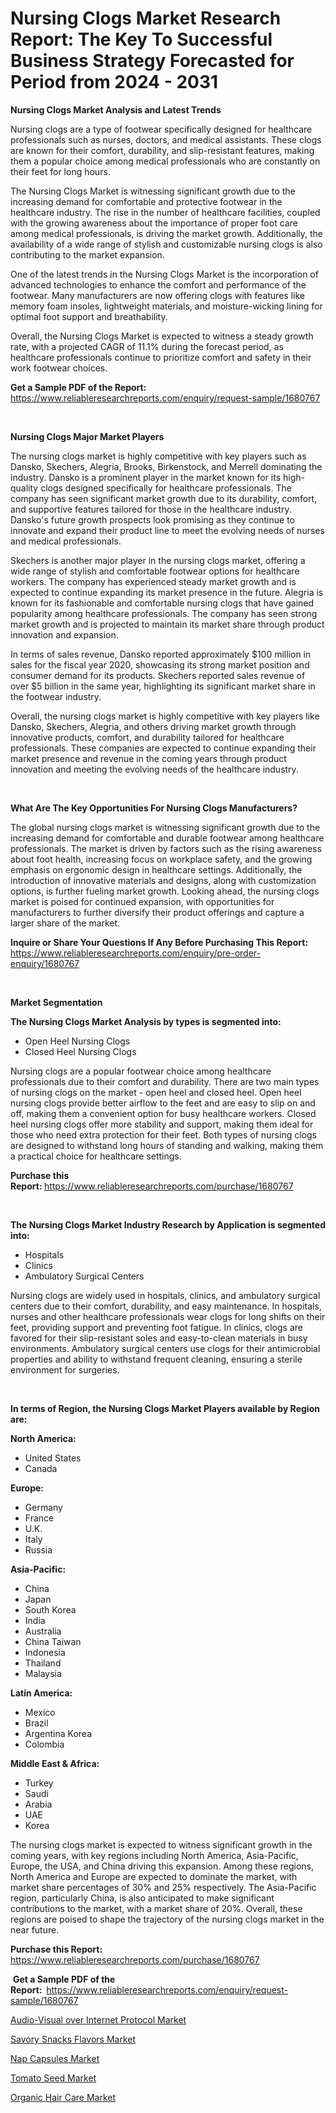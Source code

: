 <p><h1>Nursing Clogs Market Research Report: The Key To Successful Business Strategy Forecasted for Period from 2024 - 2031</h1></p><p><strong>Nursing Clogs Market Analysis and Latest Trends</strong></p>
<p><p>Nursing clogs are a type of footwear specifically designed for healthcare professionals such as nurses, doctors, and medical assistants. These clogs are known for their comfort, durability, and slip-resistant features, making them a popular choice among medical professionals who are constantly on their feet for long hours.</p><p>The Nursing Clogs Market is witnessing significant growth due to the increasing demand for comfortable and protective footwear in the healthcare industry. The rise in the number of healthcare facilities, coupled with the growing awareness about the importance of proper foot care among medical professionals, is driving the market growth. Additionally, the availability of a wide range of stylish and customizable nursing clogs is also contributing to the market expansion.</p><p>One of the latest trends in the Nursing Clogs Market is the incorporation of advanced technologies to enhance the comfort and performance of the footwear. Many manufacturers are now offering clogs with features like memory foam insoles, lightweight materials, and moisture-wicking lining for optimal foot support and breathability.</p><p>Overall, the Nursing Clogs Market is expected to witness a steady growth rate, with a projected CAGR of 11.1% during the forecast period, as healthcare professionals continue to prioritize comfort and safety in their work footwear choices.</p></p>
<p><strong>Get a Sample PDF of the Report:&nbsp;</strong> <a href="https://www.reliableresearchreports.com/enquiry/request-sample/1680767">https://www.reliableresearchreports.com/enquiry/request-sample/1680767</a></p>
<p>&nbsp;</p>
<p><strong>Nursing Clogs Major Market Players</strong></p>
<p><p>The nursing clogs market is highly competitive with key players such as Dansko, Skechers, Alegria, Brooks, Birkenstock, and Merrell dominating the industry. Dansko is a prominent player in the market known for its high-quality clogs designed specifically for healthcare professionals. The company has seen significant market growth due to its durability, comfort, and supportive features tailored for those in the healthcare industry. Dansko's future growth prospects look promising as they continue to innovate and expand their product line to meet the evolving needs of nurses and medical professionals.</p><p>Skechers is another major player in the nursing clogs market, offering a wide range of stylish and comfortable footwear options for healthcare workers. The company has experienced steady market growth and is expected to continue expanding its market presence in the future. Alegria is known for its fashionable and comfortable nursing clogs that have gained popularity among healthcare professionals. The company has seen strong market growth and is projected to maintain its market share through product innovation and expansion.</p><p>In terms of sales revenue, Dansko reported approximately $100 million in sales for the fiscal year 2020, showcasing its strong market position and consumer demand for its products. Skechers reported sales revenue of over $5 billion in the same year, highlighting its significant market share in the footwear industry.</p><p>Overall, the nursing clogs market is highly competitive with key players like Dansko, Skechers, Alegria, and others driving market growth through innovative products, comfort, and durability tailored for healthcare professionals. These companies are expected to continue expanding their market presence and revenue in the coming years through product innovation and meeting the evolving needs of the healthcare industry.</p></p>
<p>&nbsp;</p>
<p><strong>What Are The Key Opportunities For Nursing Clogs Manufacturers?</strong></p>
<p><p>The global nursing clogs market is witnessing significant growth due to the increasing demand for comfortable and durable footwear among healthcare professionals. The market is driven by factors such as the rising awareness about foot health, increasing focus on workplace safety, and the growing emphasis on ergonomic design in healthcare settings. Additionally, the introduction of innovative materials and designs, along with customization options, is further fueling market growth. Looking ahead, the nursing clogs market is poised for continued expansion, with opportunities for manufacturers to further diversify their product offerings and capture a larger share of the market.</p></p>
<p><strong>Inquire or Share Your Questions If Any Before Purchasing This Report:</strong> <a href="https://www.reliableresearchreports.com/enquiry/pre-order-enquiry/1680767">https://www.reliableresearchreports.com/enquiry/pre-order-enquiry/1680767</a></p>
<p>&nbsp;</p>
<p><strong>Market Segmentation</strong></p>
<p><strong>The Nursing Clogs Market Analysis by types is segmented into:</strong></p>
<p><ul><li>Open Heel Nursing Clogs</li><li>Closed Heel Nursing Clogs</li></ul></p>
<p><p>Nursing clogs are a popular footwear choice among healthcare professionals due to their comfort and durability. There are two main types of nursing clogs on the market - open heel and closed heel. Open heel nursing clogs provide better airflow to the feet and are easy to slip on and off, making them a convenient option for busy healthcare workers. Closed heel nursing clogs offer more stability and support, making them ideal for those who need extra protection for their feet. Both types of nursing clogs are designed to withstand long hours of standing and walking, making them a practical choice for healthcare settings.</p></p>
<p><strong>Purchase this Report:&nbsp;</strong><a href="https://www.reliableresearchreports.com/purchase/1680767">https://www.reliableresearchreports.com/purchase/1680767</a></p>
<p>&nbsp;</p>
<p><strong>The Nursing Clogs Market Industry Research by Application is segmented into:</strong></p>
<p><ul><li>Hospitals</li><li>Clinics</li><li>Ambulatory Surgical Centers</li></ul></p>
<p><p>Nursing clogs are widely used in hospitals, clinics, and ambulatory surgical centers due to their comfort, durability, and easy maintenance. In hospitals, nurses and other healthcare professionals wear clogs for long shifts on their feet, providing support and preventing foot fatigue. In clinics, clogs are favored for their slip-resistant soles and easy-to-clean materials in busy environments. Ambulatory surgical centers use clogs for their antimicrobial properties and ability to withstand frequent cleaning, ensuring a sterile environment for surgeries.</p></p>
<p>&nbsp;</p>
<p><strong>In terms of Region, the Nursing Clogs Market Players available by Region are:</strong></p>
<p>
    <p> <strong> North America: </strong>
        <ul>
            <li>United States</li>
            <li>Canada</li>
        </ul>
        </p> 
    <p> <strong> Europe: </strong>
        <ul>
            <li>Germany</li>
            <li>France</li>
            <li>U.K.</li>
            <li>Italy</li>
            <li>Russia</li>
        </ul>
        </p> 
    <p> <strong> Asia-Pacific: </strong>
        <ul>
            <li>China</li>
            <li>Japan</li>
            <li>South Korea</li>
            <li>India</li>
            <li>Australia</li>
            <li>China Taiwan</li>
            <li>Indonesia</li>
            <li>Thailand</li>
            <li>Malaysia</li>
        </ul>
        </p> 
    <p> <strong> Latin America: </strong>
        <ul>
            <li>Mexico</li>
            <li>Brazil</li>
            <li>Argentina Korea</li>
            <li>Colombia</li>
        </ul>
        </p> 
    <p> <strong> Middle East & Africa: </strong>
        <ul>
            <li>Turkey</li>
            <li>Saudi</li>
            <li>Arabia</li>
            <li>UAE</li>
            <li>Korea</li>
        </ul>
    </p>
    </p>
<p><p>The nursing clogs market is expected to witness significant growth in the coming years, with key regions including North America, Asia-Pacific, Europe, the USA, and China driving this expansion. Among these regions, North America and Europe are expected to dominate the market, with market share percentages of 30% and 25% respectively. The Asia-Pacific region, particularly China, is also anticipated to make significant contributions to the market, with a market share of 20%. Overall, these regions are poised to shape the trajectory of the nursing clogs market in the near future.</p></p>
<p><strong>Purchase this Report: </strong><a href="https://www.reliableresearchreports.com/purchase/1680767">https://www.reliableresearchreports.com/purchase/1680767</a></p>
<p>&nbsp;<strong>Get a Sample PDF of the Report:&nbsp;&nbsp;</strong><a href="https://www.reliableresearchreports.com/enquiry/request-sample/1680767">https://www.reliableresearchreports.com/enquiry/request-sample/1680767</a></p>
<p><strong></strong></p>
<p><p><a href="https://view.publitas.com/reportprime-1/audio-visual-over-internet-protocol-market-size-share-trends-analysis-report-by-material-by-type-by-end-user-by-region-and-segment-forecasts-2024-2031/">Audio-Visual over Internet Protocol Market</a></p><p><a href="https://issuu.com/reportprime-2/docs/savory-snacks-flavors-market-size-2030.pptx">Savory Snacks Flavors Market</a></p><p><a href="https://github.com/angelajermaine/Market-Research-Report-List-2/blob/main/nap-capsules-market.md">Nap Capsules Market</a></p><p><a href="https://simplistic-meeting-7ee.notion.site/Tomato-Seed-Market-Centers-on-Aspects-such-as-Market-Growth-Market-Share-Market-Opportunity-and-P-6348f054bd214366b2b61f4de328aeb2">Tomato Seed Market</a></p><p><a href="https://github.com/beatblasta/Market-Research-Report-List-2/blob/main/organic-hair-care-market.md">Organic Hair Care Market</a></p></p>